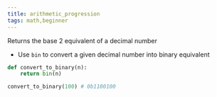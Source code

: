 ```yaml
---
title: arithmetic_progression
tags: math,beginner
---
```


Returns the base 2 equivalent of a decimal number

- Use `bin` to convert a given decimal number into binary equivalent

```py
def convert_to_binary(n):
    return bin(n)
```

```py
convert_to_binary(100) # 0b1100100
```